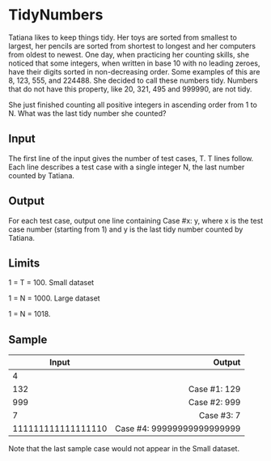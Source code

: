 # TidyNumbers

Tatiana likes to keep things tidy. Her toys are sorted from smallest to largest, her pencils are sorted from shortest to longest and her computers from oldest to newest. One day, when practicing her counting skills, she noticed that some integers, when written in base 10 with no leading zeroes, have their digits sorted in non-decreasing order. Some examples of this are 8, 123, 555, and 224488. She decided to call these numbers tidy. Numbers that do not have this property, like 20, 321, 495 and 999990, are not tidy.

She just finished counting all positive integers in ascending order from 1 to N. What was the last tidy number she counted?

## Input

The first line of the input gives the number of test cases, T. T lines follow. Each line describes a test case with a single integer N, the last number counted by Tatiana.

## Output

For each test case, output one line containing Case #x: y, where x is the test case number (starting from 1) and y is the last tidy number counted by Tatiana.

## Limits

1 = T = 100.
Small dataset

1 = N = 1000.
Large dataset

1 = N = 1018.


## Sample

| Input            | Output                    |
| -----------------|--------------------------:|
|4                 |                           |
|132               | Case #1: 129              |
|999               | Case #2: 999              |
|7                 | Case #3: 7                |
|111111111111111110| Case #4: 99999999999999999|

Note that the last sample case would not appear in the Small dataset.